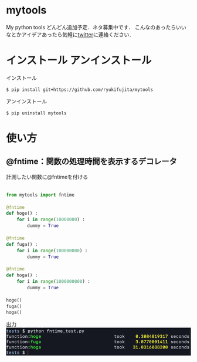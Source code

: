 mytools
==========
My python tools
どんどん追加予定．ネタ募集中です．
こんなのあったらいいなとかアイデアあったら気軽に[twitter](https://twitter.com/lal_ryuki)に連絡ください．

インストール アンインストール
==========
インストール  
```
$ pip install git+https://github.com/ryukifujita/mytools
```

アンインストール  
```
$ pip uninstall mytools
```

使い方
==========

## @fntime：関数の処理時間を表示するデコレータ
計測したい関数に@fntimeを付ける
``` tests/fntime_test.py

from mytools import fntime

@fntime
def hoge() :
    for i in range(10000000) :
        dummy = True

@fntime
def fuga() :
    for i in range(100000000) :
        dummy = True

@fntime
def hoga() :
    for i in range(1000000000) :
        dummy = True

hoge()
fuga()
hoga()

```
出力
![出力](https://raw.githubusercontent.com/RyukiFujita/mytools/images/fntime_result.png)
